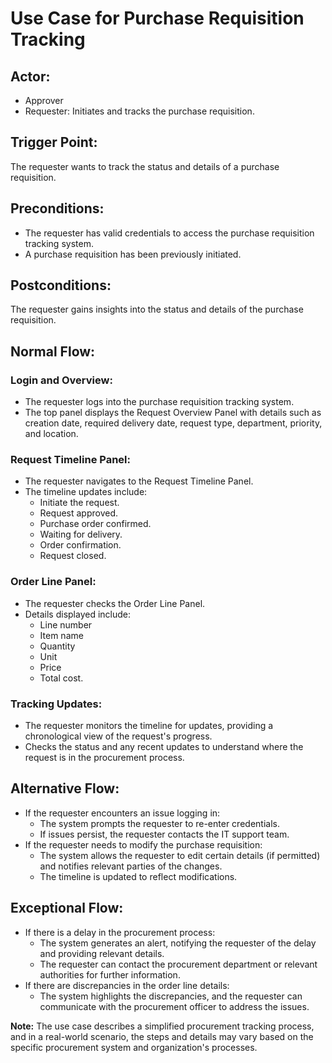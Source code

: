 # Use Case for Purchase Requisition Tracking

## Actor:
- Approver
- Requester: Initiates and tracks the purchase requisition.

## Trigger Point:
The requester wants to track the status and details of a purchase requisition.

## Preconditions:
- The requester has valid credentials to access the purchase requisition tracking system.
- A purchase requisition has been previously initiated.

## Postconditions:
The requester gains insights into the status and details of the purchase requisition.

## Normal Flow:

### Login and Overview:
- The requester logs into the purchase requisition tracking system.
- The top panel displays the Request Overview Panel with details such as creation date, required delivery date, request type, department, priority, and location.

### Request Timeline Panel:
- The requester navigates to the Request Timeline Panel.
- The timeline updates include:
  - Initiate the request.
  - Request approved.
  - Purchase order confirmed.
  - Waiting for delivery.
  - Order confirmation.
  - Request closed.

### Order Line Panel:
- The requester checks the Order Line Panel.
- Details displayed include:
  - Line number
  - Item name
  - Quantity
  - Unit
  - Price
  - Total cost.

### Tracking Updates:
- The requester monitors the timeline for updates, providing a chronological view of the request's progress.
- Checks the status and any recent updates to understand where the request is in the procurement process.

## Alternative Flow:
- If the requester encounters an issue logging in:
  - The system prompts the requester to re-enter credentials.
  - If issues persist, the requester contacts the IT support team.
- If the requester needs to modify the purchase requisition:
  - The system allows the requester to edit certain details (if permitted) and notifies relevant parties of the changes.
  - The timeline is updated to reflect modifications.

## Exceptional Flow:
- If there is a delay in the procurement process:
  - The system generates an alert, notifying the requester of the delay and providing relevant details.
  - The requester can contact the procurement department or relevant authorities for further information.
- If there are discrepancies in the order line details:
  - The system highlights the discrepancies, and the requester can communicate with the procurement officer to address the issues.

**Note:** The use case describes a simplified procurement tracking process, and in a real-world scenario, the steps and details may vary based on the specific procurement system and organization's processes.
